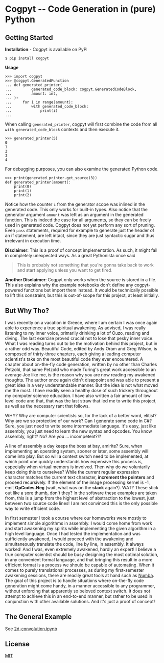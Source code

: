 # Cogpyt -- Code Generation in (pure) Python


## Getting Started


**Installation** - Cogpyt is available on PyPI

```shell
$ pip install cogpyt
```

**Usage**
```pycon
>>> import cogpyt
>>> @cogpyt.GeneratedFunction
... def generated_printer(
...         generated_code_block: cogpyt.GeneratedCodeBlock,
...         amount: int,
... ):
...     for i in range(amount):
...         with generated_code_block:
...             print(i)
...
```

When calling `generated_printer`, cogpyt will first combine the code from
all `with generated_code_block` contexts and then execute it.

```pycon
>>> generated_printer(5)
0
1
2
3
4
```

For debugging purposes, you can also examine the generated Python code.

```pycon
>>> print(generated_printer.get_source(3))
def generated_printer(amount):
    print(0)
    print(1)
    print(2)
```

Notice how the counter `i` from the generator scope was inlined in the generated code.
This only works for built-in types. Also notice that the generator argument `amount`
was left as an argument in the generated function. This is indeed the case for
all arguments, so they can be freely used in generated code. 
Cogpyt does not yet perform any sort of pruning. Even `pass` statements, required
for example to generate just the header of an if statement, are left intact, since
they are just syntactic sugar and thus irrelevant in execution time.

**Disclaimer**: This is a proof of concept implementation. As such, it might fail in
completely unexpected ways. As a great Pythonista once said
> This is probably not something 
> that you're gonna take back to work and start applying unless you want to get fired. 

**Another Disclaimer**: Cogpyt only works when the source is stored in a file. 
This also explains why the example notebooks don't define any cogpyt-powered functions
but import them instead. It would be technically possible to lift this
constraint, but this is out-of-scope for this project, at least initially.

## But Why Tho?

I was recently on a vacation in Greece, where I am certain I was once again able
to experience a true spiritual awakening. As advised, I was really 
listening to my inner voice, primarily drinking a lot of Ouzo, reading and diving. 
The last exercise proved crucial not to lose that pesky inner voice.
What I was reading turns out to be the motivation behind this project, but in
a rather odd way. Beautiful Code, edited by Andy Oram and Greg Wilson, is composed of
thirty-three chapters, each giving a leading computer scientist's
take on the most beautiful code they ever encountered.
A chapter about on-the-fly code generation, written by no other than Charles Petzold,
that same Petzold who made Turing's great work accessible to an average
Joe like me, is the reason why you are now reading my awakened thoughts.
The author once again didn't disappoint and was able to present a
great idea in a very understandable manner. But the idea is not what moved me
the most. I have readily seen a healthy dose of such trickery throughout my computer
science education. I have also written a fair amount of low level code and that, that
was the last straw that led me to write this project, as well as the necessary rant that follows.

WHY? Why are computer scientists so, for the lack of a better word, elitist?
Why are we so protective of our work? Can I generate some code in C#? Sure, you
just need to write some intermediate language. It's easy, just like assembly,
you just need to learn the new syntax and opcodes. You know assembly, right?
No? Are you ... incompetent?!?

A line of assembly a day keeps the boss at bay, amirite? 
Sure, when implementing an operating system, sooner or later, 
some assembly will come into play. But so will a context switch need to be
implemented, at which point one quickly understands how expensive this process
is, especially when virtual memory is involved. Then why do we voluntarily keep
doing this to ourselves? While the current regular expression character matches the current
text character, **increment the pointers** and proceed recursively.
If the element of the image processing kernel is -1, emit **OpCodes.Neg** 
(wait, what was on the **stack** again?). WAT? These stick out like a sore thumb, don't they?
In the software these examples are taken from, this is a jump from the highest level of
abstraction to the lowest, just between two source code lines!
I am not convinced this is the only possible way to write efficient code.

In first semester I took a course where our homeworks were mostly to
implement simple algorithms in assembly. I would come home from
work and start awakening my spirits while implementing the given algorithm
in a high level language. Once I had tested the implementation
and was sufficiently awakened, I would proceed with the awakening
and simultaneously translate the code, line by line, in assembly. 
It always worked! And I was, even extremely awakened, hardly an expert!
I believe a true computer scientist should be busy designing the
most optimal solution, in any convenient formal language, and that bringing
this result in a more efficient format is a process we should 
be capable of automating. When it comes to purely translational
processes, as during my first-semester awakening sessions,
there are readily great tools at hand such as 
[Numba](https://numba.pydata.org/). The goal of this project
is to handle situations where on-the-fly code generation 
might come handy, in a manner accessible to any programmer,
without enforcing that apparently so beloved context switch.
It does not attempt to achieve this in an end-to-end manner,
but rather to be used in conjunction with other available solutions.
And it's just a proof of concept!

## The General Example

See [2d-convolution.ipynb](examples/2d-convolution.ipynb)

## License

[MIT](LICENSE)

